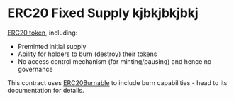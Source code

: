 # ERC20 Fixed Supply kjbkjbkjbkj

[ERC20 token](https://docs.openzeppelin.com/contracts/4.x/erc20), including:

- Preminted initial supply
- Ability for holders to burn (destroy) their tokens
- No access control mechanism (for minting/pausing) and hence no governance

This contract uses [ERC20Burnable](https://docs.openzeppelin.com/contracts/4.x/api/token/erc20#ERC20Burnable) to include burn capabilities - head to
its documentation for details.
